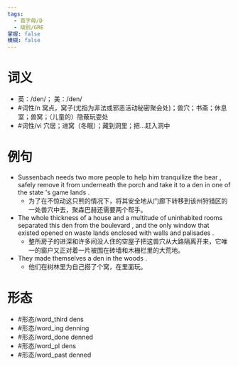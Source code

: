 ```yaml
---
tags:
  - 首字母/D
  - 级别/GRE
掌握: false
模糊: false
---
```

# 词义
- 英：/den/； 美：/den/
- #词性/n  窝点，窝子(尤指为非法或邪恶活动秘密聚会处)；兽穴；书斋；休息室；兽窝；（儿童的）隐蔽玩耍处
- #词性/vi  穴居；进窝（冬眠）；藏到洞里；把…赶入洞中
# 例句
- Sussenbach needs two more people to help him tranquilize the bear , safely remove it from underneath the porch and take it to a den in one of the state 's game lands .
	- 为了在不惊动这只熊的情况下，将其安全地从门廊下转移到该州狩猎区的一处兽穴中去，聚森巴赫还需要两个帮手。
- The whole thickness of a house and a multitude of uninhabited rooms separated this den from the boulevard , and the only window that existed opened on waste lands enclosed with walls and palisades .
	- 整所房子的进深和许多间没人住的空屋子把这兽穴从大路隔离开来，它唯一的窗户又正对着一片被围在砖墙和木栅栏里的大荒地。
- They made themselves a den in the woods .
	- 他们在树林里为自己搭了个窝，在里面玩。
# 形态
- #形态/word_third dens
- #形态/word_ing denning
- #形态/word_done denned
- #形态/word_pl dens
- #形态/word_past denned
